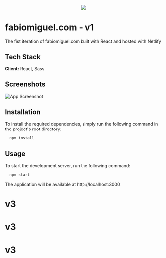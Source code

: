 <div align='center'><img src="src/images/github/fm_logo.png"/></div>

# fabiomiguel.com - v1

The fist iteration of fabiomiguel.com built with React and hosted with Netlify

## Tech Stack

**Client:** React, Sass

## Screenshots

![App Screenshot](src/images/github/fabio_miguel_portfolio_website_screenshot.png)

## Installation

To install the required dependencies, simply run the following command in the project's root directory:

```bash
  npm install
```

## Usage

To start the development server, run the following command:

```bash
  npm start
```

The application will be available at http://localhost:3000
# v3
# v3
# v3
